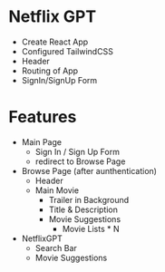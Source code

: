 # Netflix GPT

- Create React App
- Configured TailwindCSS
- Header
- Routing of App
- SignIn/SignUp Form

# Features

- Main Page
  - Sign In / Sign Up Form
  - redirect to Browse Page
- Browse Page (after aunthentication)
  - Header
  - Main Movie
    - Trailer in Background
    - Title & Description
    - Movie Suggestions
      - Movie Lists * N
- NetflixGPT
  - Search Bar
  - Movie Suggestions







